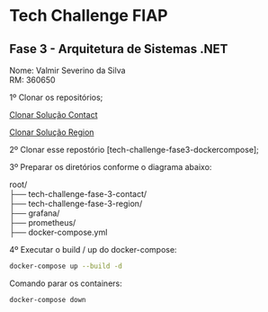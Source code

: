 # Tech Challenge FIAP

## Fase 3 - Arquitetura de Sistemas .NET

Nome: Valmir Severino da Silva <br/>
RM: 360650

1º Clonar os repositórios; <br/>

[Clonar Solução Contact](https://github.com/vmrsilva/tech-challenge-fase-3-contact)

[Clonar Solução Region](https://github.com/vmrsilva/tech-challenge-fase-3-region)

2º Clonar esse repostório [tech-challenge-fase3-dockercompose]; <br/>

3º Preparar os diretórios conforme o diagrama abaixo: <br/>

root/ <br/>
  ├── tech-challenge-fase-3-contact/ <br/>
  ├── tech-challenge-fase-3-region/<br/> 
  ├── grafana/<br/>
  ├── prometheus/<br/>
  ├── docker-compose.yml<br/>

4º Executar o build / up do docker-compose: <br/>  

```bash
docker-compose up --build -d
````

Comando parar os containers: <br/>
```bash
docker-compose down
```
